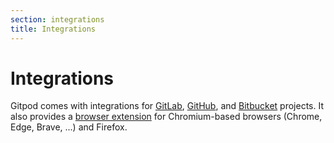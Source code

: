 ```yaml
---
section: integrations
title: Integrations
---
```


<script context="module">
  export const prerender = true;
</script>

# Integrations

Gitpod comes with integrations for [GitLab](./integrations/gitlab), [GitHub](./integrations/github), and [Bitbucket](./integrations/bitbucket) projects. It also provides a [browser extension](./integrations/browser-extension) for Chromium-based browsers (Chrome, Edge, Brave, ...) and Firefox.

